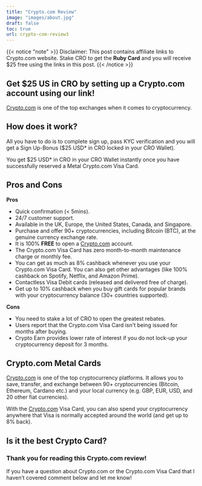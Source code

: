 ```yaml
---
title: "Crypto.com Review"
image: "images/about.jpg"
draft: false
toc: true
url: crypto-com-review3
---
```


{{< notice "note" >}}
  Disclaimer: This post contains affiliate links to Crypto.com website.  Stake CRO to get the **Ruby Card** and you will receive $25 free using the links in this post.
{{< /notice >}}

## Get $25 US in CRO by setting up a Crypto.com account using our link!

[Crypto.com](/link/sign-up-crypto-dot-com) is one of the top exchanges when it comes to cryptocurrency.  

## How does it work?

All you have to do is to complete sign up, pass KYC verification and you will get a Sign Up-Bonus ($25 USD* in CRO locked in your CRO Wallet).

You get $25 USD* in CRO in your CRO Wallet instantly once you have successfully reserved a Metal Crypto.com Visa Card.

## Pros and Cons

**Pros**

- Quick confirmation (< 5mins).
- 24/7 customer support.
- Available in the UK, Europe, the United States, Canada, and Singapore.
- Purchase and offer 90+ cryptocurrencies, including Bitcoin (BTC), at the genuine currency exchange rate.
- It is 100% **FREE** to open a [Crypto.com](/link/sign-up-crypto-dot-com) account.
- The Crypto.com Visa Card has zero month-to-month maintenance charge or monthly fee.
- You can get as much as 8% cashback whenever you use your Crypto.com Visa Card. You can also get other advantages (like 100% cashback on Spotify, Netflix, and Amazon Prime).
- Contactless Visa Debit cards (released and delivered free of charge).
- Get up to 10% cashback when you buy gift cards for popular brands with your cryptocurrency balance (30+ countries supported).

**Cons**

- You need to stake a lot of CRO to open the greatest rebates.
- Users report that the Crypto.com Visa Card isn't being issued for months after buying.
- Crypto Earn provides lower rate of interest if you do not lock-up your cryptocurrency deposit for 3 months.

## Crypto.com Metal Cards

[Crypto.com](/link/sign-up-crypto-dot-com) is one of the top cryptocurrency platforms. It allows you to save, transfer, and exchange between 90+ cryptocurrencies (Bitcoin, Ethereum, Cardano etc.) and your local currency (e.g. GBP, EUR, USD, and 20 other fiat currencies).

With the [Crypto.com](/link/sign-up-crypto-dot-com) Visa Card, you can also spend your cryptocurrency anywhere that Visa is normally accepted around the world (and get up to 8% back).

## Is it the best Crypto Card?

### Thank you for reading this Crypto.com review!

If you have a question about Crypto.com or the Crypto.com Visa Card that I haven’t covered comment below and let me know!
